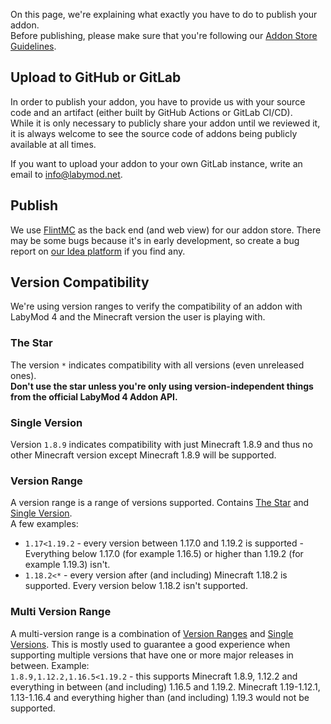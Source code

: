 On this page, we're explaining what exactly you have to do to publish your addon. <br>
Before publishing, please make sure that you're following our <a href="/pages/addon/publishing/guidelines" target="_blank">Addon Store Guidelines</a>.

## Upload to GitHub or GitLab

In order to publish your addon, you have to provide us with your source code and an artifact (either built by GitHub Actions or GitLab CI/CD). <br>
While it is only necessary to publicly share your addon until we reviewed it, it is always welcome to see the source code of addons being publicly available at all times. <br> 

If you want to upload your addon to your own GitLab instance, write an email to <a href="mailto:info@labymod.net" target="_blank">info@labymod.net</a>.

## Publish

We use <a href="https://flintmc.net" target="_blank">FlintMC</a> as the back end (and web view) for our addon store. There may be some bugs because it's in early development, so create a bug report on <a href="https://labymod.net/ideas#category=webbugs">our Idea platform</a> if you find any.

## Version Compatibility

We're using version ranges to verify the compatibility of an addon with LabyMod 4 and the Minecraft version the user is playing with. 

### The Star

The version `*` indicates compatibility with all versions (even unreleased ones).<br>
<b>Don't use the star unless you're only using version-independent things from the official LabyMod 4 Addon API.</b>

### Single Version 

Version `1.8.9` indicates compatibility with just Minecraft 1.8.9 and thus no other Minecraft version except Minecraft 1.8.9 will be supported. 

### Version Range

A version range is a range of versions supported. Contains <a href="#the-star">The Star</a> and <a href="#single-version">Single Version</a>. <br>
A few examples: 

+ `1.17<1.19.2` - every version between 1.17.0 and 1.19.2 is supported - Everything below 1.17.0 (for example 1.16.5) or higher than 1.19.2 (for example 1.19.3) isn't.
+ `1.18.2<*` - every version after (and including) Minecraft 1.18.2 is supported. Every version below 1.18.2 isn't supported.

### Multi Version Range

A multi-version range is a combination of <a href="#version-range">Version Ranges</a> and <a href="#single-version">Single Versions</a>. This is mostly used to guarantee a good experience when supporting multiple versions that have one or more major releases in between.
Example: <br>
`1.8.9,1.12.2,1.16.5<1.19.2` - this supports Minecraft 1.8.9, 1.12.2 and everything in between (and including) 1.16.5 and 1.19.2. Minecraft 1.19-1.12.1, 1.13-1.16.4 and everything higher than (and including) 1.19.3 would not be supported.